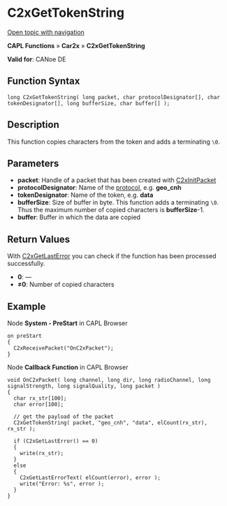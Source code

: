 # C2xGetTokenString

[Open topic with navigation](../../../../../CANoeDEFamily.htm#Topics/CAPLFunctions/Car2x/Functions/CAPLfunctionC2xGetTokenString.md)

**CAPL Functions** » **Car2x** » **C2xGetTokenString**

**Valid for**: CANoe DE

## Function Syntax

```plaintext
long C2xGetTokenString( long packet, char protocolDesignator[], char tokenDesignator[], long bufferSize, char buffer[] );
```

## Description

This function copies characters from the token and adds a terminating `\0`.

## Parameters

- **packet**: Handle of a packet that has been created with [C2xInitPacket](CAPLfunctionC2xInitPacket.md)
- **protocolDesignator**: Name of the [protocol](../../../CANoeCANalyzer/Car2x/protocols/protocoloverviewCar2x.md), e.g. **geo_cnh**
- **tokenDesignator**: Name of the token, e.g. **data**
- **bufferSize**: Size of buffer in byte. This function adds a terminating `\0`. Thus the maximum number of copied characters is **bufferSize**-1.
- **buffer**: Buffer in which the data are copied

## Return Values

With [C2xGetLastError](CAPLfunctionC2xGetLastError.md) you can check if the function has been processed successfully.

- **0**: —
- **≠0**: Number of copied characters

## Example

Node **System - PreStart** in CAPL Browser

```plaintext
on preStart
{
  C2xReceivePacket("OnC2xPacket");
}
```

Node **Callback Function** in CAPL Browser

```plaintext
void OnC2xPacket( long channel, long dir, long radioChannel, long signalStrength, long signalQuality, long packet )
{
  char rx_str[100];
  char error[100];

  // get the payload of the packet
  C2xGetTokenString( packet, "geo_cnh", "data", elCount(rx_str), rx_str );

  if (C2xGetLastError() == 0)
  {
    write(rx_str);
  }
  else
  {
    C2xGetLastErrorText( elCount(error), error );
    write("Error: %s", error );
  }
}
```
